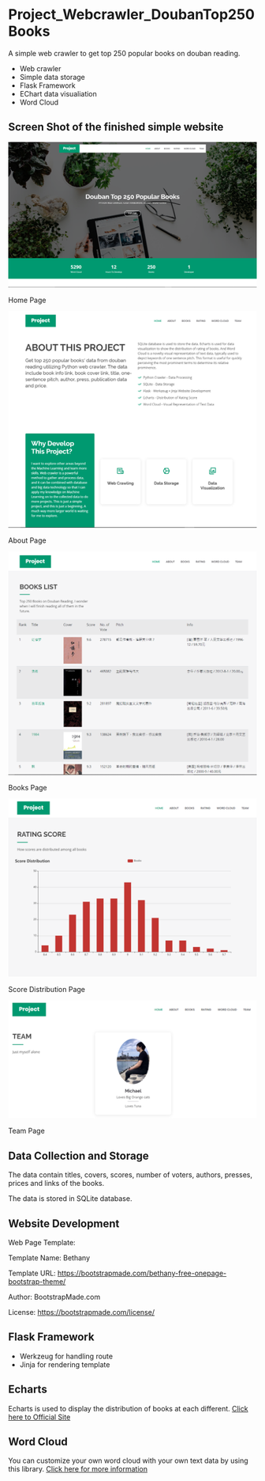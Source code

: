 # Project_Webcrawler_DoubanTop250Books
A simple web crawler to get top 250 popular books on douban reading.

- Web crawler
- Simple data storage
- Flask Framework
- EChart data visualiation
- Word Cloud

## Screen Shot of the finished simple website
![Index Page](index_page.png)

Home Page

![About Page](about_page.png)

About Page

![Book Page](book_page.png)

Books Page

![Rating Page](rate_page.png)

Score Distribution Page

![Team Page](team_page.png)

Team Page

## Data Collection and Storage
The data contain titles, covers, scores, number of voters, authors, presses, prices and links of the books.

The data is stored in SQLite database.

## Website Development
Web Page Template:

Template Name: Bethany

Template URL: https://bootstrapmade.com/bethany-free-onepage-bootstrap-theme/

Author: BootstrapMade.com

License: https://bootstrapmade.com/license/

## Flask Framework
- Werkzeug for handling route
- Jinja for rendering template

## Echarts
Echarts is used to display the distribution of books at each different. [Click here to Official Site](https://www.echartsjs.com/en/index.html)

## Word Cloud
You can customize your own word cloud with your own text data by using this library. [Click here for more information](https://amueller.github.io/word_cloud/)

